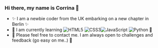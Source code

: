 ### Hi there, my name is Corrina 👋

- ✨ I am a newbie coder from the UK embarking on a new chapter in Berlin ✨
- 🌱 I am currently learning ![HTML5](https://img.shields.io/badge/-HTML5-yellow?style=flat-circle&logo=html5) ![CSS3](https://img.shields.io/badge/-CSS3-yellow?style=flat-circle&logo=css3)![JavaScript](https://img.shields.io/badge/-JavaScript-yellow?style=flat-circle&logo=javascript) ![Python](https://img.shields.io/badge/-Python-yellow?style=flat-circle&logo=Python) 🌱
- 💬 Please feel free to contact me. I am always open to challenges and feedback (go easy on me..) 💬

<!--
**corrinaxc/Corrinaxc** is a ✨ _special_ ✨ repository because its `README.md` (this file) appears on your GitHub profile.

Here are some ideas to get you started:

- 🔭 I’m currently working on ...
- 🌱 I’m currently learning ...
- 👯 I’m looking to collaborate on ...
- 🤔 I’m looking for help with ...
- 💬 Ask me about ...
- 📫 How to reach me: ...
- 😄 Pronouns: ...
- ⚡ Fun fact: ...
-->
